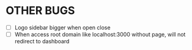 # OTHER BUGS
- [ ] Logo sidebar bigger when open close
- [ ] When access root domain like localhost:3000 without page, will not redirect to dashboard